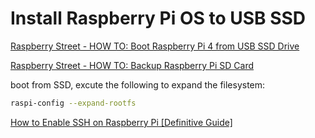 # Install Raspberry Pi OS to USB SSD

[Raspberry Street - HOW TO: Boot Raspberry Pi 4 from USB SSD Drive](https://raspberrystreet.com/learn/how-to-boot-raspberrypi-from-usb-ssd)

[Raspberry Street - HOW TO: Backup Raspberry Pi SD Card](https://raspberrystreet.com/learn/how-to-backup-raspberrypi-sdcard)

boot from SSD, excute the following to expand the filesystem:

```bash
raspi-config --expand-rootfs
```

[How to Enable SSH on Raspberry Pi [Definitive Guide]](https://phoenixnap.com/kb/enable-ssh-raspberry-pi)